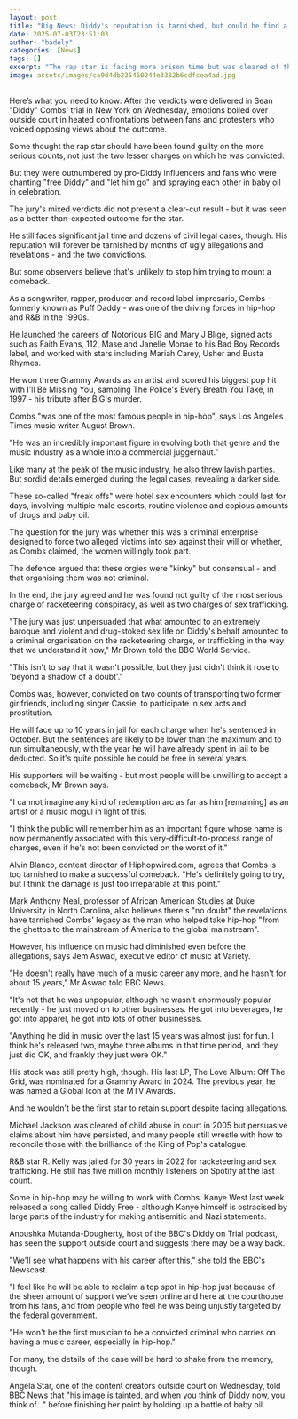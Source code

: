 ```yaml
---
layout: post
title: "Big News: Diddy's reputation is tarnished, but could he find a way back?"
date: 2025-07-03T23:51:03
author: "badely"
categories: [News]
tags: []
excerpt: "The rap star is facing more prison time but was cleared of the most serious charges, and still has loyal fans."
image: assets/images/ca9d4db235460244e3382b6cdfcea4ad.jpg
---
```


Here’s what you need to know: After the verdicts were delivered in Sean "Diddy" Combs' trial in New York on Wednesday, emotions boiled over outside court in heated confrontations between fans and protesters who voiced opposing views about the outcome.

Some thought the rap star should have been found guilty on the more serious counts, not just the two lesser charges on which he was convicted.

But they were outnumbered by pro-Diddy influencers and fans who were chanting "free Diddy" and "let him go" and spraying each other in baby oil in celebration.

The jury's mixed verdicts did not present a clear-cut result - but it was seen as a better-than-expected outcome for the star.

He still faces significant jail time and dozens of civil legal cases, though. His reputation will forever be tarnished by months of ugly allegations and revelations - and the two convictions.

But some observers believe that's unlikely to stop him trying to mount a comeback.

As a songwriter, rapper, producer and record label impresario, Combs - formerly known as Puff Daddy - was one of the driving forces in hip-hop and R&B in the 1990s.

He launched the careers of Notorious BIG and Mary J Blige, signed acts such as Faith Evans, 112, Mase and Janelle Monae to his Bad Boy Records label, and worked with stars including Mariah Carey, Usher and Busta Rhymes.

He won three Grammy Awards as an artist and scored his biggest pop hit with I'll Be Missing You, sampling The Police's Every Breath You Take, in 1997 - his tribute after BIG's murder.

Combs "was one of the most famous people in hip-hop", says Los Angeles Times music writer August Brown.

"He was an incredibly important figure in evolving both that genre and the music industry as a whole into a commercial juggernaut."

Like many at the peak of the music industry, he also threw lavish parties. But sordid details emerged during the legal cases, revealing a darker side.

These so-called "freak offs" were hotel sex encounters which could last for days, involving multiple male escorts, routine violence and copious amounts of drugs and baby oil.

The question for the jury was whether this was a criminal enterprise designed to force two alleged victims into sex against their will or whether, as Combs claimed, the women willingly took part.

The defence argued that these orgies were "kinky" but consensual - and that organising them was not criminal.

In the end, the jury agreed and he was found not guilty of the most serious charge of racketeering conspiracy, as well as two charges of sex trafficking.

"The jury was just unpersuaded that what amounted to an extremely baroque and violent and drug-stoked sex life on Diddy's behalf amounted to a criminal organisation on the racketeering charge, or trafficking in the way that we understand it now," Mr Brown told the BBC World Service.

"This isn't to say that it wasn't possible, but they just didn't think it rose to 'beyond a shadow of a doubt'."

Combs was, however, convicted on two counts of transporting two former girlfriends, including singer Cassie, to participate in sex acts and prostitution.

He will face up to 10 years in jail for each charge when he's sentenced in October. But the sentences are likely to be lower than the maximum and to run simultaneously, with the year he will have already spent in jail to be deducted. So it's quite possible he could be free in several years.

His supporters will be waiting - but most people will be unwilling to accept a comeback, Mr Brown says.

"I cannot imagine any kind of redemption arc as far as him [remaining] as an artist or a music mogul in light of this.

"I think the public will remember him as an important figure whose name is now permanently associated with this very-difficult-to-process range of charges, even if he's not been convicted on the worst of it."

Alvin Blanco, content director of Hiphopwired.com, agrees that Combs is too tarnished to make a successful comeback. "He's definitely going to try, but I think the damage is just too irreparable at this point."

Mark Anthony Neal, professor of African American Studies at Duke University in North Carolina, also believes there's "no doubt" the revelations have tarnished Combs' legacy as the man who helped take hip-hop "from the ghettos to the mainstream of America to the global mainstream".

However, his influence on music had diminished even before the allegations, says Jem Aswad, executive editor of music at Variety.

"He doesn't really have much of a music career any more, and he hasn't for about 15 years," Mr Aswad told BBC News.

"It's not that he was unpopular, although he wasn't enormously popular recently - he just moved on to other businesses. He got into beverages, he got into apparel, he got into lots of other businesses.

"Anything he did in music over the last 15 years was almost just for fun. I think he's released two, maybe three albums in that time period, and they just did OK, and frankly they just were OK."

His stock was still pretty high, though. His last LP, The Love Album: Off The Grid, was nominated for a Grammy Award in 2024. The previous year, he was named a Global Icon at the MTV Awards.

And he wouldn't be the first star to retain support despite facing allegations.

Michael Jackson was cleared of child abuse in court in 2005 but persuasive claims about him have persisted, and many people still wrestle with how to reconcile those with the brilliance of the King of Pop's catalogue.

R&B star R. Kelly was jailed for 30 years in 2022 for racketeering and sex trafficking. He still has five million monthly listeners on Spotify at the last count.

Some in hip-hop may be willing to work with Combs. Kanye West last week released a song called Diddy Free - although Kanye himself is ostracised by large parts of the industry for making antisemitic and Nazi statements.

Anoushka Mutanda-Dougherty, host of the BBC's Diddy on Trial podcast, has seen the support outside court and suggests there may be a way back.

"We'll see what happens with his career after this," she told the BBC's Newscast.

"I feel like he will be able to reclaim a top spot in hip-hop just because of the sheer amount of support we've seen online and here at the courthouse from his fans, and from people who feel he was being unjustly targeted by the federal government.

"He won't be the first musician to be a convicted criminal who carries on having a music career, especially in hip-hop."

For many, the details of the case will be hard to shake from the memory, though.

Angela Star, one of the content creators outside court on Wednesday, told BBC News that "his image is tainted, and when you think of Diddy now, you think of..." before finishing her point by holding up a bottle of baby oil.

